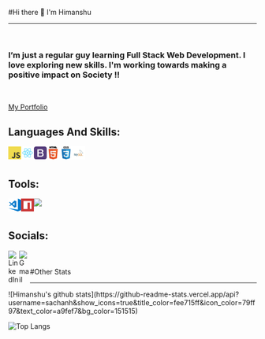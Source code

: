 #Hi there 👋 I'm Himanshu
<hr/>
<br/>


<h3>I’m just a regular guy learning Full Stack Web Development. I love exploring new skills.
I'm working towards <strong>making a positive impact on Society</strong> !!</h3>
<br />

[My Portfolio](https://http://devjoker.netlify.app//)

## Languages And Skills:

<img align="left" alt="JavaScript" width="26px" src="https://raw.githubusercontent.com/github/explore/80688e429a7d4ef2fca1e82350fe8e3517d3494d/topics/javascript/javascript.png"/>

<img align="left" alt="React" width="26px" src="https://raw.githubusercontent.com/github/explore/80688e429a7d4ef2fca1e82350fe8e3517d3494d/topics/react/react.png"/>

<img align="left" alt="Bootstrap" width="26px" src="https://raw.githubusercontent.com/github/explore/80688e429a7d4ef2fca1e82350fe8e3517d3494d/topics/bootstrap/bootstrap.png"/>

<img align="left" alt="HTML" width="26px" src="https://raw.githubusercontent.com/github/explore/80688e429a7d4ef2fca1e82350fe8e3517d3494d/topics/html/html.png"/>

<img align="left" alt="CSS" width="26px" src="https://raw.githubusercontent.com/github/explore/80688e429a7d4ef2fca1e82350fe8e3517d3494d/topics/css/css.png"/>

<img align="left" alt="MySQL" width="26px" src="https://raw.githubusercontent.com/github/explore/80688e429a7d4ef2fca1e82350fe8e3517d3494d/topics/mysql/mysql.png"/>

<br/>
<br/>

## Tools:

<img align="left" alt="Visual Studio Code" width="26px" src="https://raw.githubusercontent.com/github/explore/80688e429a7d4ef2fca1e82350fe8e3517d3494d/topics/visual-studio-code/visual-studio-code.png" />

<img align="left" alt="NPM" width="26px" src="https://raw.githubusercontent.com/github/explore/80688e429a7d4ef2fca1e82350fe8e3517d3494d/topics/npm/npm.png" />

<img align="left" width="30px" src="https://img.icons8.com/color/48/000000/github--v1.png"/>

<br/>
<br/>



## Socials:


[<img align="left" alt="LinkedIn" width="22px" src="https://cdn.jsdelivr.net/npm/simple-icons@v3/icons/linkedin.svg" />](https://www.linkedin.com/in/himanshu-mahesh-raj-sachan-010776109/)

[<img align="left" alt="Gmail" width="22px" src="https://cdn.jsdelivr.net/npm/simple-icons@3.13.0/icons/gmail.svg" />](mailto:Himanshumaheshraj0786@gmail.com)

<br />  
<br />
#Other Stats
<hr/>
![Himanshu's github stats](https://github-readme-stats.vercel.app/api?username=sachanh&show_icons=true&title_color=fee715ff&icon_color=79ff97&text_color=a9fef7&bg_color=151515)

![Top Langs](https://github-readme-stats.vercel.app/api/top-langs/?username=sachanh&show_icons=true&title_color=fee715ff&icon_color=79ff97&text_color=a9fef7&bg_color=151515)





